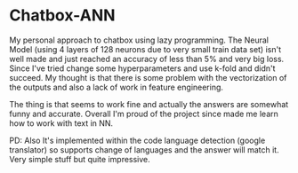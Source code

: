# Chatbox-ANN

My personal approach to chatbox using lazy programming.
The Neural Model (using 4 layers of 128 neurons due to very small train data set) isn't well made and just reached an accuracy of less than 5% and very big loss. Since I've tried change some hyperparameters and use k-fold and didn't succeed. My thought is that there is some problem with the vectorization of the outputs and also a lack of work in feature engineering.

The thing is that seems to work fine and actually the answers are somewhat funny and accurate.
Overall I'm proud of the project since made me learn how to work with text in NN.

PD: Also It's implemented within the code language detection (google translator) so supports change of languages and the answer will match it. Very simple stuff but quite impressive.
